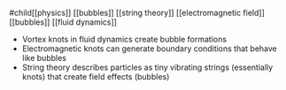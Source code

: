 #child[[physics]] [[bubbles]] [[string theory]] [[electromagnetic field]] [[bubbles]] [[fluid dynamics]]

- Vortex knots in fluid dynamics create bubble formations
- Electromagnetic knots can generate boundary conditions that behave like bubbles
- String theory describes particles as tiny vibrating strings (essentially knots) that create field effects (bubbles)